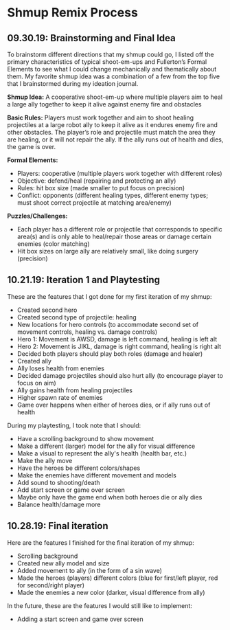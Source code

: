 # Shmup Remix Process

## 09.30.19: Brainstorming and Final Idea
To brainstorm different directions that my shmup could go, I listed off the primary characteristics of typical shoot-em-ups and Fullerton’s Formal Elements to see what I could change mechanically and thematically about them. My favorite shmup idea was a combination of a few from the top five that I brainstormed during my ideation journal.

**Shmup Idea:** A cooperative shoot-em-up where multiple players aim to heal a large ally together to keep it alive against enemy fire and obstacles

**Basic Rules:**
Players must work together and aim to shoot healing projectiles at a large robot ally to keep it alive as it endures enemy fire and other obstacles. The player’s role and projectile must match the area they are healing, or it will not repair the ally. If the ally runs out of health and dies, the game is over.

**Formal Elements:**
* Players: cooperative (multiple players work together with different roles)
* Objective: defend/heal (repairing and protecting an ally)
* Rules: hit box size (made smaller to put focus on precision)
* Conflict: opponents (different healing types, different enemy types; must shoot correct projectile at matching area/enemy)

**Puzzles/Challenges:**
* Each player has a different role or projectile that corresponds to specific area(s) and is only able to heal/repair those areas or damage certain enemies (color matching)
* Hit box sizes on large ally are relatively small, like doing surgery (precision)

## 10.21.19: Iteration 1 and Playtesting
These are the features that I got done for my first iteration of my shmup:
* Created second hero
* Created second type of projectile: healing
* New locations for hero controls (to accommodate second set of movement controls, healing vs. damage controls)
* Hero 1: Movement is AWSD, damage is left command, healing is left alt
* Hero 2: Movement is JIKL, damage is right command, healing is right alt
* Decided both players should play both roles (damage and healer)
* Created ally
* Ally loses health from enemies
* Decided damage projectiles should also hurt ally (to encourage player to focus on aim)
* Ally gains health from healing projectiles
* Higher spawn rate of enemies
* Game over happens when either of heroes dies, or if ally runs out of health

During my playtesting, I took note that I should:
* Have a scrolling background to show movement
* Make a different (larger) model for the ally for visual difference
* Make a visual to represent the ally's health (health bar, etc.)
* Make the ally move
* Have the heroes be different colors/shapes
* Make the enemies have different movement and models
* Add sound to shooting/death
* Add start screen or game over screen
* Maybe only have the game end when both heroes die or ally dies
* Balance health/damage more

## 10.28.19: Final iteration
Here are the features I finished for the final iteration of my shmup:
* Scrolling background
* Created new ally model and size
* Added movement to ally (in the form of a sin wave)
* Made the heroes (players) different colors (blue for first/left player, red for second/right player)
* Made the enemies a new color (darker, visual difference from ally)

In the future, these are the features I would still like to implement:
* Adding a start screen and game over screen
